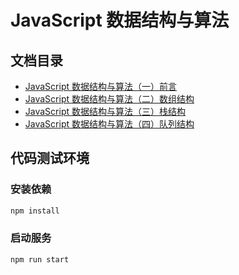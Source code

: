 # JavaScript 数据结构与算法

## 文档目录

- [JavaScript 数据结构与算法（一）前言](./assets/doc/JavaScript数据结构与算法（一）前言.md)
- [JavaScript 数据结构与算法（二）数组结构](./assets/doc/JavaScript数据结构与算法（二）数组结构.md)
- [JavaScript 数据结构与算法（三）栈结构](./assets/doc/JavaScript数据结构与算法（三）栈结构.md)
- [JavaScript 数据结构与算法（四）队列结构](./assets/doc/JavaScript数据结构与算法（四）队列结构.md)

## 代码测试环境

### 安装依赖
```bash
npm install
```

### 启动服务
```bash
npm run start
```


